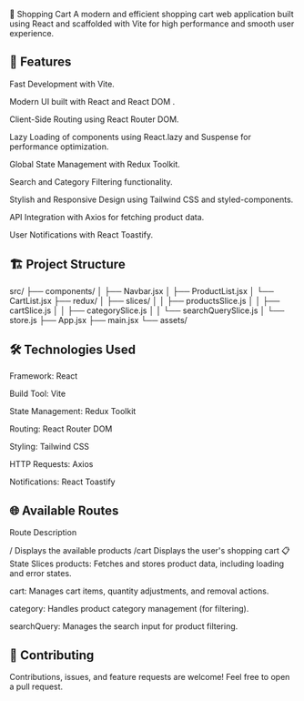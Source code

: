 🛒 Shopping Cart
A modern and efficient shopping cart web application built using React and scaffolded with Vite for high performance and smooth user experience.

## 🚀 Features
Fast Development with Vite.

Modern UI built with React and React DOM .

Client-Side Routing using React Router DOM.

Lazy Loading of components using React.lazy and Suspense for performance optimization.

Global State Management with Redux Toolkit.

Search and Category Filtering functionality.

Stylish and Responsive Design using Tailwind CSS and styled-components.

API Integration with Axios for fetching product data.

User Notifications with React Toastify.

## 🏗️ Project Structure

src/
├── components/
│   ├── Navbar.jsx
│   ├── ProductList.jsx
│   └── CartList.jsx
├── redux/
│   ├── slices/
│   │   ├── productsSlice.js
│   │   ├── cartSlice.js
│   │   ├── categorySlice.js
│   │   └── searchQuerySlice.js
│   └── store.js
├── App.jsx
├── main.jsx
└── assets/

##  🛠️ Technologies Used

Framework: React 

Build Tool: Vite

State Management: Redux Toolkit

Routing: React Router DOM

Styling: Tailwind CSS

HTTP Requests: Axios

Notifications: React Toastify

## 🌐 Available Routes

Route	Description

/	Displays the available products
/cart	Displays the user's shopping cart
📋 State Slices
products: Fetches and stores product data, including loading and error states.

cart: Manages cart items, quantity adjustments, and removal actions.

category: Handles product category management (for filtering).

searchQuery: Manages the search input for product filtering.

## 🤝 Contributing
Contributions, issues, and feature requests are welcome!
Feel free to open a pull request.

